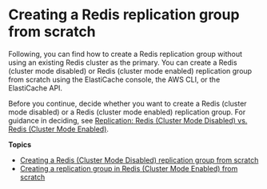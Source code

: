 # Creating a Redis replication group from scratch<a name="Replication.CreatingReplGroup.NoExistingCluster"></a>

Following, you can find how to create a Redis replication group without using an existing Redis cluster as the primary\. You can create a Redis \(cluster mode disabled\) or Redis \(cluster mode enabled\) replication group from scratch using the ElastiCache console, the AWS CLI, or the ElastiCache API\.

Before you continue, decide whether you want to create a Redis \(cluster mode disabled\) or a Redis \(cluster mode enabled\) replication group\. For guidance in deciding, see [Replication: Redis \(Cluster Mode Disabled\) vs\. Redis \(Cluster Mode Enabled\)](Replication.Redis-RedisCluster.md)\.

**Topics**
+ [Creating a Redis \(Cluster Mode Disabled\) replication group from scratch](Replication.CreatingReplGroup.NoExistingCluster.Classic.md)
+ [Creating a replication group in Redis \(Cluster Mode Enabled\) from scratch](Replication.CreatingReplGroup.NoExistingCluster.Cluster.md)
